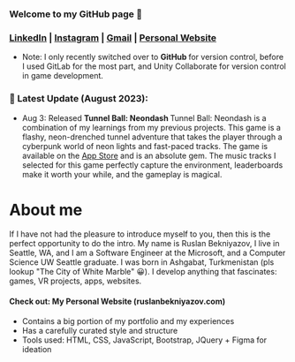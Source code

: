### Welcome to my GitHub page 👋

### [LinkedIn](https://www.linkedin.com/in/ruslan-bekniyazov/) | [Instagram](https://www.instagram.com/shkeeper_/) | [Gmail](https://mail.google.com/mail/?view=cm&source=mailto&to=rus.bekniyazov@gmail.com) | [Personal Website](https://www.ruslanbekniyazov.com)

* Note: I only recently switched over to <b> GitHub </b> for version control, before I used GitLab for the most part, and Unity Collaborate for version control in game development.

### :tada: Latest Update (August 2023):
* Aug 3: Released <b>Tunnel Ball: Neondash </b>
                Tunnel Ball: Neondash is a combination of my learnings from my previous projects. This game is a flashy, neon-drenched tunnel adventure that takes the player through a cyberpunk world of neon lights and fast-paced tracks. The game is available on the <a href="https://apps.apple.com/us/app/tunnel-ball-neondash/id6457107717"> App Store</a> and is an absolute gem. The music tracks I selected for this game perfectly capture the environment, leaderboards make it worth your while, and the gameplay is magical.

# About me

If I have not had the pleasure to introduce myself to you, then this is the perfect opportunity to do the intro. My name is Ruslan Bekniyazov, I live in Seattle, WA, and I am a Software Engineer at the Microsoft, and a Computer Science UW Seattle graduate. I was born in Ashgabat, Turkmenistan (pls lookup "The City of White Marble" 😀). I develop anything that fascinates: games, VR projects, apps, websites.

#### Check out: My Personal Website (ruslanbekniyazov.com)
* Contains a big portion of my portfolio and my experiences
* Has a carefully curated style and structure
* Tools used: HTML, CSS, JavaScript, Bootstrap, JQuery + Figma for ideation
